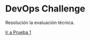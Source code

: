 # DevOps Challenge

Resolución la evaluación técnica.

[Ir a Prueba 1](https://github.com/fedapon/devops-challenge/tree/main/prueba-1)